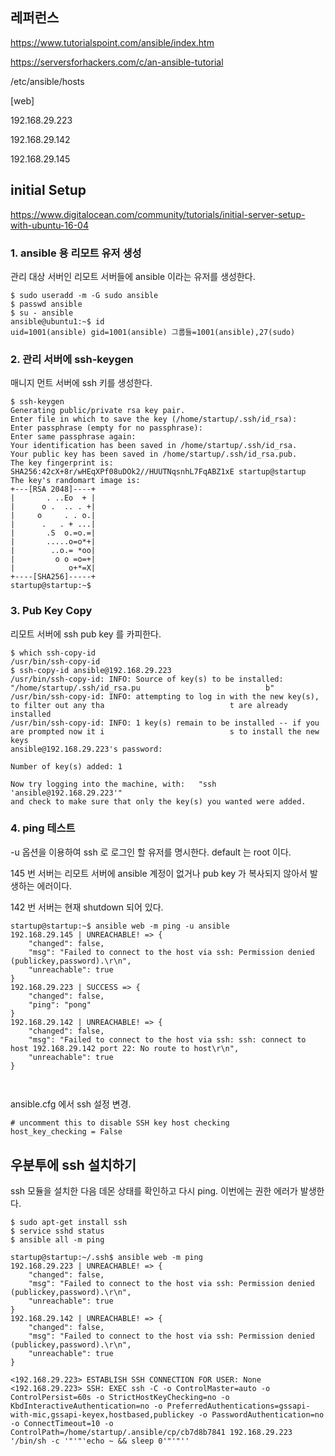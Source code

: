 ## 레퍼런스 ##

https://www.tutorialspoint.com/ansible/index.htm

https://serversforhackers.com/c/an-ansible-tutorial


/etc/ansible/hosts

[web]

192.168.29.223

192.168.29.142

192.168.29.145

## initial Setup ##

https://www.digitalocean.com/community/tutorials/initial-server-setup-with-ubuntu-16-04


### 1. ansible 용 리모트 유저 생성 ###

관리 대상 서버인 리모트 서버들에 ansible 이라는 유저를 생성한다. 

```
$ sudo useradd -m -G sudo ansible
$ passwd ansible
$ su - ansible
ansible@ubuntu1:~$ id
uid=1001(ansible) gid=1001(ansible) 그룹들=1001(ansible),27(sudo)
```


### 2. 관리 서버에 ssh-keygen ###

매니지 먼트 서버에 ssh 키를 생성한다. 
```
$ ssh-keygen
Generating public/private rsa key pair.
Enter file in which to save the key (/home/startup/.ssh/id_rsa):
Enter passphrase (empty for no passphrase):
Enter same passphrase again:
Your identification has been saved in /home/startup/.ssh/id_rsa.
Your public key has been saved in /home/startup/.ssh/id_rsa.pub.
The key fingerprint is:
SHA256:42cX+8r/wHEqXPf08uDOk2//HUUTNqsnhL7FqABZ1xE startup@startup
The key's randomart image is:
+---[RSA 2048]----+
|       . ..Eo  + |
|      o .  .. . +|
|     o     . . o.|
|      .   . + ...|
|       .S  o.=o.=|
|       .....o=o*+|
|        ..o.= *oo|
|         o o =o=+|
|            o+*=X|
+----[SHA256]-----+
startup@startup:~$

```

### 3. Pub Key Copy ###

리모트 서버에 ssh pub key 를 카피한다. 
```
$ which ssh-copy-id
/usr/bin/ssh-copy-id
$ ssh-copy-id ansible@192.168.29.223
/usr/bin/ssh-copy-id: INFO: Source of key(s) to be installed: "/home/startup/.ssh/id_rsa.pu                            b"
/usr/bin/ssh-copy-id: INFO: attempting to log in with the new key(s), to filter out any tha                            t are already installed
/usr/bin/ssh-copy-id: INFO: 1 key(s) remain to be installed -- if you are prompted now it i                            s to install the new keys
ansible@192.168.29.223's password:

Number of key(s) added: 1

Now try logging into the machine, with:   "ssh 'ansible@192.168.29.223'"
and check to make sure that only the key(s) you wanted were added.
```


### 4. ping 테스트 ###

-u 옵션을 이용하여 ssh 로 로그인 할 유저를 명시한다. default 는 root 이다. 

145 번 서버는 리모트 서버에 ansible 계정이 없거나 pub key 가 복사되지 않아서 발생하는 에러이다.

142 번 서버는 현재 shutdown 되어 있다. 

```
startup@startup:~$ ansible web -m ping -u ansible
192.168.29.145 | UNREACHABLE! => {
    "changed": false,
    "msg": "Failed to connect to the host via ssh: Permission denied (publickey,password).\r\n",
    "unreachable": true
}
192.168.29.223 | SUCCESS => {
    "changed": false,
    "ping": "pong"
}
192.168.29.142 | UNREACHABLE! => {
    "changed": false,
    "msg": "Failed to connect to the host via ssh: ssh: connect to host 192.168.29.142 port 22: No route to host\r\n",
    "unreachable": true
}


```

##  ##
ansible.cfg 에서 ssh 설정 변경.
```
# uncomment this to disable SSH key host checking
host_key_checking = False
```




## 우분투에 ssh 설치하기 ##
ssh 모듈을 설치한 다음 데몬 상태를 확인하고 다시 ping.  이번에는 권한 에러가 발생한다. 

```
$ sudo apt-get install ssh 
$ service sshd status
$ ansible all -m ping

startup@startup:~/.ssh$ ansible web -m ping
192.168.29.223 | UNREACHABLE! => {
    "changed": false,
    "msg": "Failed to connect to the host via ssh: Permission denied (publickey,password).\r\n",
    "unreachable": true
}
192.168.29.142 | UNREACHABLE! => {
    "changed": false,
    "msg": "Failed to connect to the host via ssh: Permission denied (publickey,password).\r\n",
    "unreachable": true
}
```

```
<192.168.29.223> ESTABLISH SSH CONNECTION FOR USER: None
<192.168.29.223> SSH: EXEC ssh -C -o ControlMaster=auto -o ControlPersist=60s -o StrictHostKeyChecking=no -o KbdInteractiveAuthentication=no -o PreferredAuthentications=gssapi-with-mic,gssapi-keyex,hostbased,publickey -o PasswordAuthentication=no -o ConnectTimeout=10 -o ControlPath=/home/startup/.ansible/cp/cb7d8b7841 192.168.29.223 '/bin/sh -c '"'"'echo ~ && sleep 0'"'"''
```
